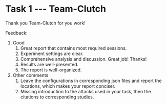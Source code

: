 # Task 1 --- Team-Clutch

Thank you Team-Clutch for you work!

Feedback:
1. Good
    1. Great report that contains most required sessions.
    2. Experiment settings are clear.
    3. Comprehensive analysis and discussion. Great job! Thanks!
    4. Results are well-presented.
    5. The report is well-organized.
2. Other comments
    1. Leave the configurations in corresponding json files and report the locations, which makes your report conciser.
    2. Missing introduction to the attacks used in your task, then the citations to corresponding studies.